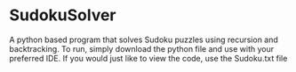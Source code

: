 # SudokuSolver
A python based program that solves Sudoku puzzles using recursion and backtracking.
To run, simply download the python file and use with your preferred IDE. 
If you would just like to view the code, use the Sudoku.txt file
